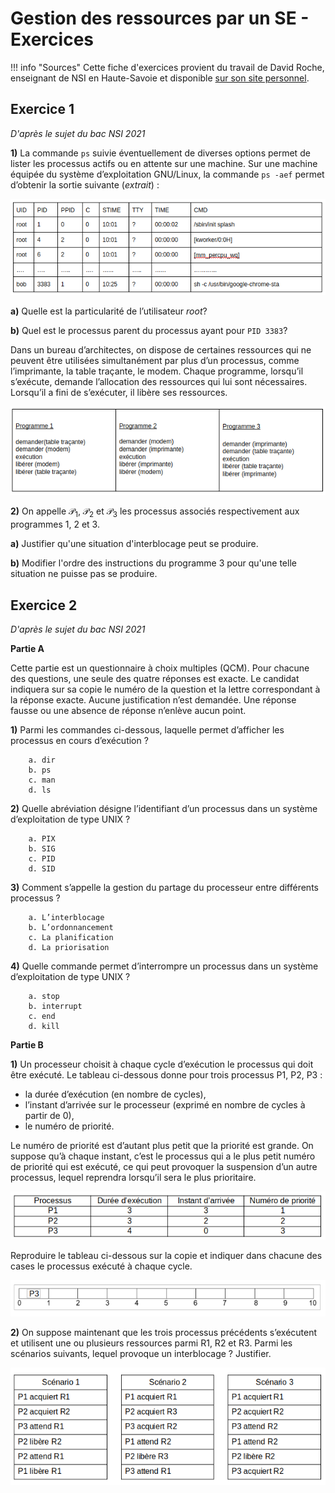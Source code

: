 Gestion des ressources par un SE - Exercices
============================================

!!! info "Sources"
    Cette fiche d'exercices provient du travail de David Roche, enseignant de NSI en Haute-Savoie et disponible [sur son site personnel](https://pixees.fr/informatiquelycee/term/c19e.html).

## Exercice 1

*D'après le sujet du bac NSI 2021*

**1)** La commande `ps` suivie éventuellement de diverses options permet de lister les processus actifs ou en attente sur une machine. Sur une machine équipée du système d’exploitation GNU/Linux, la commande `ps -aef` permet d’obtenir la sortie suivante (*extrait*) :  

![im1e1](img/c19e_1.png)

**a)** Quelle est la particularité de l’utilisateur *root*?

**b)** Quel est le processus parent du processus ayant pour `PID 3383`?

Dans un bureau d’architectes, on dispose de certaines ressources qui ne peuvent être utilisées simultanément par plus d’un processus, comme l’imprimante, la table traçante, le modem. Chaque programme, lorsqu’il s’exécute, demande l’allocation des ressources qui lui sont nécessaires. Lorsqu’il a fini de s’exécuter, il libère ses ressources.

![im2e1](img/c19e_2.png)

**2)** On appelle $\mathcal{P}_1$, $\mathcal{P}_2$ et $\mathcal{P}_3$ les processus associés respectivement aux programmes 1, 2 et 3.

**a)** Justifier qu'une situation d'interblocage peut se produire.

**b)** Modifier l'ordre des instructions du programme 3 pour qu'une telle situation ne puisse pas se produire.

## Exercice 2

*D'après le sujet du bac NSI 2021*

**Partie A**

Cette partie est un questionnaire à choix multiples (QCM). Pour chacune des questions, une seule des quatre réponses est exacte. Le candidat indiquera sur sa copie le numéro de la question et la lettre correspondant à la réponse exacte. Aucune justification n’est demandée. Une réponse fausse ou une absence de réponse n’enlève aucun point.

**1)** Parmi les commandes ci-dessous, laquelle permet d’afficher les processus en cours d’exécution ?

```
    a. dir
    b. ps
    c. man
    d. ls
```

**2)** Quelle abréviation désigne l’identifiant d’un processus dans un système d’exploitation de type UNIX ?  

```
    a. PIX
    b. SIG
    c. PID
    d. SID
```

**3)** Comment s’appelle la gestion du partage du processeur entre différents processus ?

```
    a. L’interblocage
    b. L’ordonnancement
    c. La planification
    d. La priorisation
```

**4)** Quelle commande permet d’interrompre un processus dans un système d’exploitation de type UNIX ?

```
    a. stop
    b. interrupt
    c. end
    d. kill
```

**Partie B**

**1)** Un processeur choisit à chaque cycle d’exécution le processus qui doit être exécuté. Le tableau ci-dessous donne pour trois processus P1, P2, P3 :

* la durée d’exécution (en nombre de cycles),
* l’instant d’arrivée sur le processeur (exprimé en nombre de cycles à partir de 0),
* le numéro de priorité.

Le numéro de priorité est d’autant plus petit que la priorité est grande. On suppose qu’à chaque instant, c’est le processus qui a le plus petit numéro de priorité qui est exécuté, ce qui peut provoquer la suspension d’un autre processus, lequel reprendra lorsqu’il sera le plus prioritaire.

![im3e1](img/c19e_3.png)

Reproduire le tableau ci-dessous sur la copie et indiquer dans chacune des cases le processus exécuté à chaque cycle.

![im4e1](img/c19e_4.png)

**2)** On suppose maintenant que les trois processus précédents s’exécutent et utilisent une ou plusieurs ressources parmi R1, R2 et R3. Parmi les scénarios suivants, lequel provoque un interblocage ? Justifier.

![im5e1](img/c19e_5.png)
